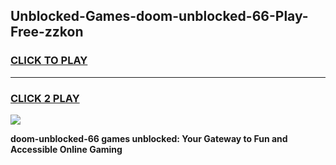 
## Unblocked-Games-doom-unblocked-66-Play-Free-zzkon
<h3>
<a href="https://premium76.site?title=doom-unblocked-66&ref=21A">CLICK TO PLAY</a></h3>
<hr>

<h3>
<a href="https://premium76.site?title=doom-unblocked-66&ref=21A">CLICK 2 PLAY</a>
  
</h3>

<a href="https://premium76.site?title=doom-unblocked-66&ref=21A"><img src="https://clearcache.store/games.png"></a>


**doom-unblocked-66 games unblocked: Your Gateway to Fun and Accessible Online Gaming**
